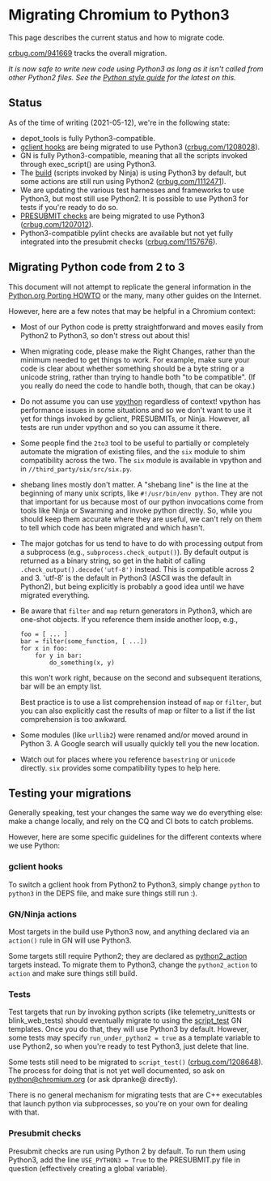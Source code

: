 # Migrating Chromium to Python3

This page describes the current status and how to migrate code.

[crbug.com/941669](https://crbug.com/941669) tracks the overall migration.

*It is now safe to write new code using Python3 as long as it isn't called
from other Python2 files. See the
[Python style guide](../styleguide/python/python.md) for the latest on this.*

## Status

As of the time of writing (2021-05-12), we're in the following state:

* depot_tools is fully Python3-compatible.
* [gclient hooks](#gclient_hooks) are being migrated to use Python3
  ([crbug.com/1208028](https://crbug.com/1208028)).
* GN is fully Python3-compatible, meaning that all the scripts invoked
  through exec_script() are using Python3.
* The [build](#gn_ninja-actions) (scripts invoked by Ninja) is using Python3 by default,
  but some actions are still run using Python2
  ([crbug.com/1112471](https://crbug.com/1112471)).
* We are updating the various test harnesses and frameworks to use
  Python3, but most still use Python2. It is possible to use
  Python3 for tests if you're ready to do so.
* [PRESUBMIT checks](#presubmit_checks) are being migrated to use Python3
  ([crbug.com/1207012](https://crbug.com/1207012)).
* Python3-compatible pylint checks are available but not yet fully
  integrated into the presubmit checks
  ([crbug.com/1157676](https://crbug.com/1157676)).


## Migrating Python code from 2 to 3

This document will not attempt to replicate the general information in
the [Python.org Porting HOWTO](https://docs.python.org/3/howto/pyporting.html)
or the many, many other guides on the Internet.

However, here are a few notes that may be helpful in a Chromium context:

* Most of our Python code is pretty straightforward and moves easily
  from Python2 to Python3, so don't stress out about this!

* When migrating code, please make the Right Changes, rather than the
  minimum needed to get things to work. For example, make sure your code
  is clear about whether something should be a byte string or a unicode
  string, rather than trying to handle both "to be compatible".
  (If you really do need the code to handle both, though, that can be okay.)

* Do not assume you can use [vpython] regardless of context! vpython has
  performance issues in some situations and so we don't want to use it yet for
  things invoked by gclient, PRESUBMITs, or Ninja. However, all tests are run
  under vpython and so you can assume it there.

* Some people find the `2to3` tool to be useful to partially or
  completely automate the migration of existing files, and the
  `six` module to shim compatibility across the two. The `six` module
  is available in vpython and in `//third_party/six/src/six.py`.

* shebang lines mostly don't matter. A "shebang line" is the line at the
  beginning of many unix scripts, like `#!/usr/bin/env python`. They are
  not that important for us because most of our python invocations come
  from tools like Ninja or Swarming and invoke python directly. So, while
  you should keep them accurate where they are useful, we can't rely
  on them to tell which code has been migrated and which hasn't.

* The major gotchas for us tend to have to do with processing output
  from a subprocess (e.g., `subprocess.check_output()`). By default
  output is returned as a binary string, so get in the habit of calling
  `.check_output().decode('utf-8')` instead. This is compatible across
  2 and 3. 'utf-8' is the default in Python3 (ASCII was the default in
  Python2), but being explicitly is probably a good idea until we have
  migrated everything.

* Be aware that `filter` and `map` return generators in Python3, which
  are one-shot objects. If you reference them inside another loop, e.g.,

      foo = [ ... ]
      bar = filter(some_function, [ ...])
      for x in foo:
          for y in bar:
              do_something(x, y)

  this won't work right, because on the second and subsequent iterations,
  bar will be an empty list.

  Best practice is to use a list comprehension instead of `map` or `filter`,
  but you can also explicitly cast the results of map or filter to a list
  if the list comprehension is too awkward.

* Some modules (like `urllib2`) were renamed and/or moved around in Python 3.
  A Google search will usually quickly tell you the new location.

* Watch out for places where you reference `basestring` or `unicode` directly.
  `six` provides some compatibility types to help here.

## Testing your migrations

Generally speaking, test your changes the same way we do everything else:
make a change locally, and rely on the CQ and CI bots to catch problems.

However, here are some specific guidelines for the different contexts
where we use Python:

### gclient hooks

To switch a gclient hook from Python2 to Python3, simply change `python`
to `python3` in the DEPS file, and make sure things still run :).

### GN/Ninja actions

Most targets in the build use Python3 now, and anything declared via an
`action()` rule in GN will use Python3.

Some targets still require Python2; they are declared as [python2_action]
targets instead. To migrate them to Python3, change the `python2_action` to
`action` and make sure things still build.

### Tests

Test targets that run by invoking python scripts (like telemetry_unittests
or blink_web_tests) should eventually migrate to using the [script_test]
GN templates. Once you do that, they will use Python3 by default. However,
some tests may specify `run_under_python2 = true` as a template variable
to use Python2, so when you're ready to test Python3, just delete that line.

Some tests still need to be migrated to `script_test()`
([crbug.com/1208648](https://crbug.com/1208648)). The process for
doing that is not yet well documented, so ask on python@chromium.org (or
ask dpranke@ directly).

There is no general mechanism for migrating tests that are C++ executables
that launch python via subprocesses, so you're on your own for dealing with
that.

### Presubmit checks

Presubmit checks are run using Python 2 by default. To run them using
Python3, add the line `USE_PYTHON3 = True` to the PRESUBMIT.py file in
question (effectively creating a global variable).

[python2_action]: https://source.chromium.org/chromium/chromium/src/+/main:build/config/python.gni;l=68?q=python2_action%20file:python.gni&ss=chromium
[script_test]: https://source.chromium.org/?q=script_test%20file:testing%2Ftest.gni&ss=chromium
[vpython]: https://chromium.googlesource.com/infra/infra/+/refs/heads/main/doc/users/vpython.md
